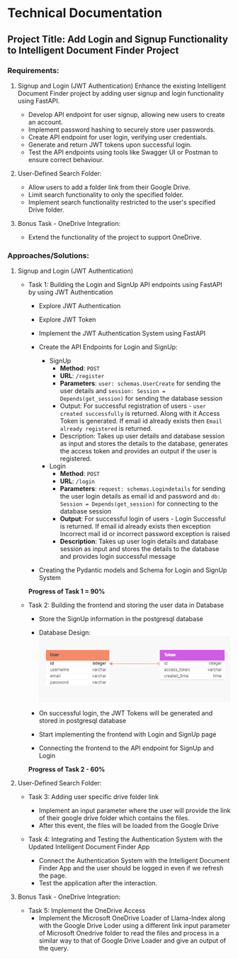 # Technical Documentation

## **Project Title:** Add Login and Signup Functionality to Intelligent Document Finder Project

### Requirements:

1) Signup and Login (JWT Authentication) 
Enhance the existing Intelligent Document Finder project by adding user signup and login functionality using FastAPI.
    - Develop API endpoint for user signup, allowing new users to create an account.
    - Implement password hashing to securely store user passwords.
    - Create API endpoint for user login, verifying user credentials.
     - Generate and return JWT tokens upon successful login.
     - Test the API endpoints using tools like Swagger UI or Postman to ensure correct behaviour. 

2) User-Defined Search Folder:
    - Allow users to add a folder link from their Google Drive.
    - Limit search functionality to only the specified folder.
    - Implement search functionality restricted to the user's specified Drive folder.

3) Bonus Task - OneDrive Integration:
     - Extend the functionality of the project to support OneDrive.


### Approaches/Solutions:

1) Signup and Login (JWT Authentication)

    - Task 1: Building the Login and SignUp API endpoints using FastAPI by using JWT Authentication
        - Explore JWT Authentication
        - Explore JWT Token
        - Implement the JWT Authentication System using FastAPI
        - Create the API Endpoints for Login and SignUp:
            - SignUp
                - **Method**: `POST`
                - **URL**: `/register`
                - **Parameters**: `user: schemas.UserCreate` for sending the user details and `session: Session = Depends(get_session)` for sending the database session
                - Output: For successful registration of users -  `user created successfully` is returned. Along with it Access Token is generated.  If email id already exists then `Email already registered` is returned.
                - Description: Takes up user details and database session as input and stores the details to the database, generates the access token and provides an output if the user is registered.
            - Login
                - **Method**: `POST`
                - **URL**: `/login`
                - **Parameters**: `request: schemas.Logindetails` for sending the user login details as email id and password and `db: Session = Depends(get_session)` for connecting to the database session
                - **Output**: For successful login of users -  Login Successful is returned. If email id already exists then exception Incorrect mail id or incorrect password exception is raised
                - **Description**: Takes up user login details and database session as input and stores the details to the database and provides login successful message

        - Creating the Pydantic models and Schema for Login and SignUp System

        **Progress of Task 1 = 90%**

    - Task 2: Building the frontend and storing the user data in Database
        - Store the SignUp information in the postgresql database
        - Database Design:
            ![Database Design](/logos/loginsignup%20(1).png)
 
        - On successful login, the JWT Tokens will be generated and stored in postgresql database
        - Start implementing the frontend with Login and SignUp page
        - Connecting the frontend to the API endpoint for SignUp and Login

        **Progress of Task 2 - 60%**

2) User-Defined Search Folder:

    - Task 3: Adding user specific drive folder link
        - Implement an input parameter where the user will provide the link of their google drive folder which contains the files.
        - After this event, the files will be loaded from the Google Drive


    - Task 4: Integrating and Testing the Authentication System with the Updated Intelligent Document Finder App
        - Connect the Authentication System with the Intelligent Document Finder App and the user should be logged in even if we refresh the page.
        - Test the application after the interaction.


3) Bonus Task - OneDrive Integration:

	- Task 5: Implement the OneDrive Access
        - Implement the Microsoft OneDrive Loader of Llama-Index along with the Google Drive Loder using a different link input parameter of Microsoft Onedrive folder to read the files and process in a similar way to that of Google Drive Loader and give an output of the query. 
